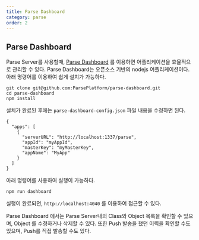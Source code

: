 ```yaml
---
title: Parse Dashboard
category: parse
order: 2
---
```


## Parse Dashboard

Parse Server를 사용할때, [Parse Dashboard](https://github.com/parse-community/parse-dashboard) 를 이용하면 어플리케이션을 효율적으로 관리할 수 있다. Parse Dashboard는 오픈소스 기반의 nodejs 어플리케이션이다. 아래 명령어를 이용하여 쉽게 설치가 가능하다.

```
git clone git@github.com:ParsePlatform/parse-dashboard.git
cd parse-dashboard
npm install

```

설치가 완료된 후에는 `parse-dashboard-config.json` 파일 내용을 수정하면 된다.

```
{
  "apps": [
    {
      "serverURL": "http://localhost:1337/parse",
      "appId": "myAppId",
      "masterKey": "myMasterKey",
      "appName": "MyApp"
    }
  ]
}
```

아래 명령어를 사용하여 실행이 가능하다.

```
npm run dashboard 
```

실행이 완료되면, `http://localhost:4040` 를 이용하여 접근할 수 있다.

Parse Dashboard 에서는 Parse Server내의 Class와 Object 목록을 확인할 수 있으며, Object 를 수정하거나 삭제할 수 있다. 또한 Push 발송을 했던 이력을 확인할 수도 있으며, Push를 직접 발송할 수도 있다.